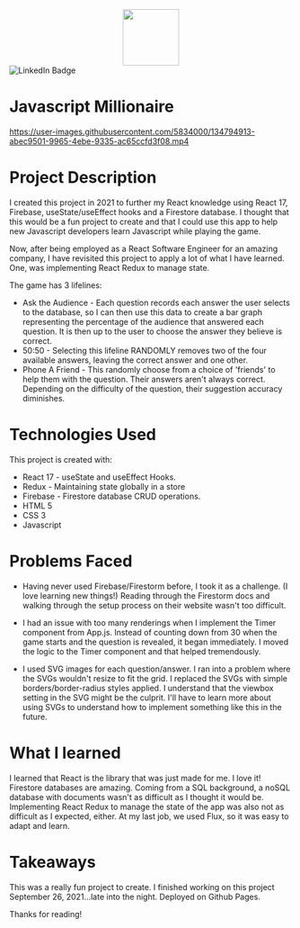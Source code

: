 <div id="header" align="center">
  <img src="https://media.giphy.com/media/M9gbBd9nbDrOTu1Mqx/giphy.gif" width="100"/>
</div>

<div id="badges">
  <img src="https://img.shields.io/badge/LinkedIn-blue?style=for-the-badge&logo=linkedin&logoColor=white" alt="LinkedIn Badge"/>
</div>

# Javascript Millionaire

https://user-images.githubusercontent.com/5834000/134794913-abec9501-9965-4ebe-9335-ac65ccfd3f08.mp4

# Project Description

I created this project in 2021 to further my React knowledge using React 17, Firebase, useState/useEffect hooks and a Firestore database. I thought that this would be a fun project to create and that I could use this app to help new Javascript developers learn Javascript while playing the game.

Now, after being employed as a React Software Engineer for an amazing company, I have revisited this project to apply a lot of what I have learned. One, was implementing React Redux to manage state.

The game has 3 lifelines:
* Ask the Audience - Each question records each answer the user selects to the database, so I can then use this data to create a bar graph representing the percentage of the audience that answered each question. It is then up to the user to choose the answer they believe is correct.
* 50:50 - Selecting this lifeline RANDOMLY removes two of the four available answers, leaving the correct answer and one other.
* Phone A Friend - This randomly choose from a choice of 'friends' to help them with the question. Their answers aren't always correct. Depending on the difficulty of the question, their suggestion accuracy diminishes.

# Technologies Used

This project is created with:

* React 17 - useState and useEffect Hooks.
* Redux - Maintaining state globally in a store
* Firebase - Firestore database CRUD operations.
* HTML 5
* CSS 3
* Javascript

# Problems Faced

* Having never used Firebase/Firestorm before, I took it as a challenge. (I love learning new things!) Reading through the Firestorm docs and walking through the setup process on their website wasn't too difficult.

* I had an issue with too many renderings when I implement the Timer component from App.js. Instead of counting down from 30 when the game starts and the question is revealed, it began immediately. I moved the logic to the Timer component and that helped tremendously.

* I used SVG images for each question/answer. I ran into a problem where the SVGs wouldn't resize to fit the grid. I replaced the SVGs with simple borders/border-radius styles applied. I understand that the viewbox setting in the SVG might be the culprit. I'll have to learn more about using SVGs to understand how to implement something like this in the future.

# What I learned

I learned that React is the library that was just made for me. I love it! Firestore databases are amazing. Coming from a SQL background, a noSQL database with documents wasn't as difficult as I thought it would be. Implementing React Redux to manage the state of the app was also not as difficult as I expected, either. At my last job, we used Flux, so it was easy to adapt and learn.

# Takeaways

This was  a really fun project to create. I finished working on this project September 26, 2021...late into the night. Deployed on Github Pages.

Thanks for reading!
